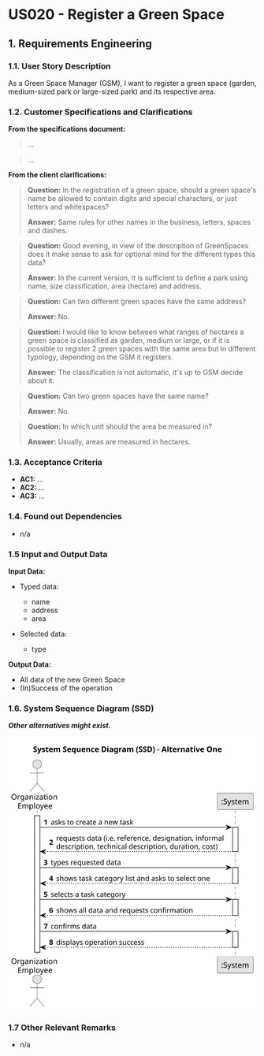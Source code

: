 # US020 - Register a Green Space


## 1. Requirements Engineering

### 1.1. User Story Description

As a Green Space Manager (GSM), I want to register a green space (garden, medium-sized park or large-sized park) and its respective area.

### 1.2. Customer Specifications and Clarifications 

**From the specifications document:**

>	...

>	...

**From the client clarifications:**

> **Question:** In the registration of a green space, should a green space's name be allowed to contain digits and special characters, or just letters and whitespaces?
>
> **Answer:** Same rules for other names in the business, letters, spaces and dashes.

> **Question:** Good evening, in view of the description of GreenSpaces does it make sense to ask for optional mind for the different types this data?
>
> **Answer:**
In the current version, it is sufficient to define a park using name, size classification, area (hectare) and address.

> **Question:** Can two different green spaces have the same address?
>
> **Answer:** No.

> **Question:** I would like to know between what ranges of hectares a green space is classified as garden, medium or large, or if it is possible to register 2 green spaces with the same area but in different typology, depending on the GSM it registers.
>
> **Answer:** The classification is not automatic, it's up to GSM decide about it.

> **Question:** Can two green spaces have the same name?
>
> **Answer:** No.

> **Question:**  In which unit should the area be measured in?
>
> **Answer:**  Usually, areas are measured in hectares.

### 1.3. Acceptance Criteria

* **AC1:** ...
* **AC2:** ...
* **AC3:** ...

### 1.4. Found out Dependencies

* n/a

### 1.5 Input and Output Data

**Input Data:**

* Typed data:
    * name
    * address
    * area
	
* Selected data:
    * type

**Output Data:**

* All data of the new Green Space
* (In)Success of the operation

### 1.6. System Sequence Diagram (SSD)

**_Other alternatives might exist._**

![System Sequence Diagram - Alternative One](svg/us020-system-sequence-diagram-alternative-one.svg)

### 1.7 Other Relevant Remarks

* n/a